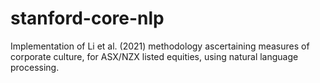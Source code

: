 # stanford-core-nlp
Implementation of Li et al. (2021) methodology ascertaining measures of corporate culture, for ASX/NZX listed equities, using natural language processing.
